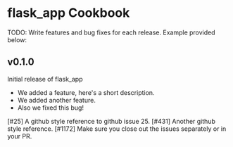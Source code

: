 # flask_app Cookbook

TODO: Write features and bug fixes for each release. Example provided below:

## v0.1.0

Initial release of flask_app

* We added a feature, here's a short description.
* We added another feature.
* Also we fixed this bug!

[#25] A github style reference to github issue 25.
[#431] Another github style reference.
[#1172] Make sure you close out the issues separately or in your PR.
